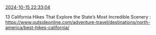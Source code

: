 [2024-10-15 22:33:04](https://mstdn.social/@hill_wanderer/113313813929401867)

13 California Hikes That Explore the State’s Most Incredible Scenery : <a href="https://www.outsideonline.com/adventure-travel/destinations/north-america/best-hikes-california/" target="_blank" rel="nofollow noopener noreferrer" translate="no">https://www.outsideonline.com/adventure-travel/destinations/north-america/best-hikes-california/</a>